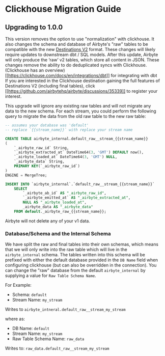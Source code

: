 # Clickhouse Migration Guide

## Upgrading to 1.0.0

This version removes the option to use "normalization" with clickhouse. It also changes
the schema and database of Airbyte's "raw" tables to be compatible with the new
[Destinations V2](https://docs.airbyte.com/release_notes/upgrading_to_destinations_v2/#what-is-destinations-v2)
format. These changes will likely require updates to downstream dbt / SQL models. After this update,
Airbyte will only produce the ‘raw’ v2 tables, which store all content in JSON. These changes remove
the ability to do deduplicated syncs with Clickhouse.  (Clickhouse has an overview)[[https://clickhouse.com/docs/en/integrations/dbt]]
for integrating with dbt If you are interested in the Clickhouse destination gaining the full features
of Destinations V2 (including final tables), click [[https://github.com/airbytehq/airbyte/discussions/35339]]
to register your interest.

This upgrade will ignore any existing raw tables and will not migrate any data to the new schema.
For each stream, you could perform the following query to migrate the data from the old raw table
to the new raw table:

```sql
-- assumes your database was 'default'
-- replace `{{stream_name}}` with replace your stream name

CREATE TABLE airbyte_internal.default_raw__stream_{{stream_name}}
(
    `_airbyte_raw_id` String,
    `_airbyte_extracted_at` DateTime64(3, 'GMT') DEFAULT now(),
    `_airbyte_loaded_at` DateTime64(3, 'GMT') NULL,
    `_airbyte_data` String,
    PRIMARY KEY(`_airbyte_raw_id`)
)
ENGINE = MergeTree;

INSERT INTO `airbyte_internal`.`default_raw__stream_{{stream_name}}`
    SELECT
        `_airbyte_ab_id` AS "_airbyte_raw_id",
        `_airbyte_emitted_at` AS "_airbyte_extracted_at",
        NULL AS "_airbyte_loaded_at",
        _airbyte_data AS "_airbyte_data"
    FROM default._airbyte_raw_{{stream_name}};
```

Airbyte will not delete any of your v1 data.

### Database/Schema and the Internal Schema
We have split the raw and final tables into their own schemas, which means that
we will only write into the raw table which will live in the `airbyte_internal` schema.
The tables written into this schema will be prefixed with either the default database provided in
the `DB Name` field when configuring clickhouse (but can also be overridden in the connection). You can
change the "raw" database from the default `airbyte_internal` by supplying a value for
`Raw Table Schema Name`.

For Example:

- Schema: `default`
- Stream Name: `my_stream`

Writes to `airbyte_intneral.default_raw__stream_my_stream`

where as:

- DB Name: `default`
- Stream Name: `my_stream`
- Raw Table Schema Name: `raw_data`

Writes to: `raw_data.default_raw__stream_my_stream`
